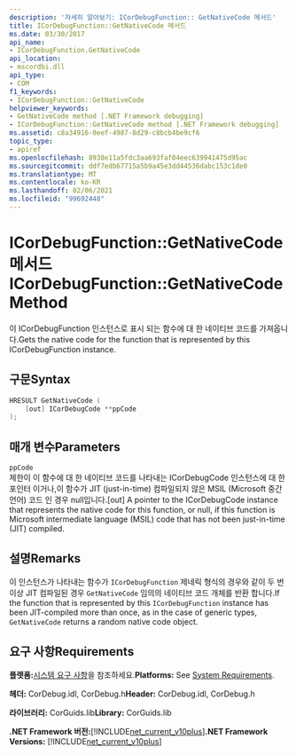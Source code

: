 ```yaml
---
description: '자세히 알아보기: ICorDebugFunction:: GetNativeCode 메서드'
title: ICorDebugFunction::GetNativeCode 메서드
ms.date: 03/30/2017
api_name:
- ICorDebugFunction.GetNativeCode
api_location:
- mscordbi.dll
api_type:
- COM
f1_keywords:
- ICorDebugFunction::GetNativeCode
helpviewer_keywords:
- GetNativeCode method [.NET Framework debugging]
- ICorDebugFunction::GetNativeCode method [.NET Framework debugging]
ms.assetid: c8a34916-0eef-4987-8d29-c8bcb4be9cf6
topic_type:
- apiref
ms.openlocfilehash: 8938e11a5fdc3aa693faf04eec639941475d95ac
ms.sourcegitcommit: ddf7edb67715a5b9a45e3dd44536dabc153c1de0
ms.translationtype: MT
ms.contentlocale: ko-KR
ms.lasthandoff: 02/06/2021
ms.locfileid: "99692448"
---
```

# <a name="icordebugfunctiongetnativecode-method"></a><span data-ttu-id="e6fd0-103">ICorDebugFunction::GetNativeCode 메서드</span><span class="sxs-lookup"><span data-stu-id="e6fd0-103">ICorDebugFunction::GetNativeCode Method</span></span>

<span data-ttu-id="e6fd0-104">이 ICorDebugFunction 인스턴스로 표시 되는 함수에 대 한 네이티브 코드를 가져옵니다.</span><span class="sxs-lookup"><span data-stu-id="e6fd0-104">Gets the native code for the function that is represented by this ICorDebugFunction instance.</span></span>  
  
## <a name="syntax"></a><span data-ttu-id="e6fd0-105">구문</span><span class="sxs-lookup"><span data-stu-id="e6fd0-105">Syntax</span></span>  
  
```cpp  
HRESULT GetNativeCode (  
    [out] ICorDebugCode **ppCode  
);  
```  
  
## <a name="parameters"></a><span data-ttu-id="e6fd0-106">매개 변수</span><span class="sxs-lookup"><span data-stu-id="e6fd0-106">Parameters</span></span>  

 `ppCode`  
 <span data-ttu-id="e6fd0-107">제한이 이 함수에 대 한 네이티브 코드를 나타내는 ICorDebugCode 인스턴스에 대 한 포인터 이거나,이 함수가 JIT (just-in-time) 컴파일되지 않은 MSIL (Microsoft 중간 언어) 코드 인 경우 null입니다.</span><span class="sxs-lookup"><span data-stu-id="e6fd0-107">[out] A pointer to the ICorDebugCode instance that represents the native code for this function, or null, if this function is Microsoft intermediate language (MSIL) code that has not been just-in-time (JIT) compiled.</span></span>  
  
## <a name="remarks"></a><span data-ttu-id="e6fd0-108">설명</span><span class="sxs-lookup"><span data-stu-id="e6fd0-108">Remarks</span></span>  

 <span data-ttu-id="e6fd0-109">이 인스턴스가 나타내는 함수가 `ICorDebugFunction` 제네릭 형식의 경우와 같이 두 번 이상 JIT 컴파일된 경우 `GetNativeCode` 임의의 네이티브 코드 개체를 반환 합니다.</span><span class="sxs-lookup"><span data-stu-id="e6fd0-109">If the function that is represented by this `ICorDebugFunction` instance has been JIT-compiled more than once, as in the case of generic types, `GetNativeCode` returns a random native code object.</span></span>  
  
## <a name="requirements"></a><span data-ttu-id="e6fd0-110">요구 사항</span><span class="sxs-lookup"><span data-stu-id="e6fd0-110">Requirements</span></span>  

 <span data-ttu-id="e6fd0-111">**플랫폼:**[시스템 요구 사항](../../get-started/system-requirements.md)을 참조하세요.</span><span class="sxs-lookup"><span data-stu-id="e6fd0-111">**Platforms:** See [System Requirements](../../get-started/system-requirements.md).</span></span>  
  
 <span data-ttu-id="e6fd0-112">**헤더:** CorDebug.idl, CorDebug.h</span><span class="sxs-lookup"><span data-stu-id="e6fd0-112">**Header:** CorDebug.idl, CorDebug.h</span></span>  
  
 <span data-ttu-id="e6fd0-113">**라이브러리:** CorGuids.lib</span><span class="sxs-lookup"><span data-stu-id="e6fd0-113">**Library:** CorGuids.lib</span></span>  
  
 <span data-ttu-id="e6fd0-114">**.NET Framework 버전:**[!INCLUDE[net_current_v10plus](../../../../includes/net-current-v10plus-md.md)]</span><span class="sxs-lookup"><span data-stu-id="e6fd0-114">**.NET Framework Versions:** [!INCLUDE[net_current_v10plus](../../../../includes/net-current-v10plus-md.md)]</span></span>
